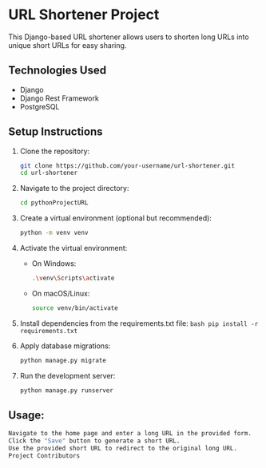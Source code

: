 # URL Shortener Project

This Django-based URL shortener allows users to shorten long URLs into unique short URLs for easy sharing.

## Technologies Used

- Django
- Django Rest Framework
- PostgreSQL

## Setup Instructions

1. Clone the repository:

   ```bash
   git clone https://github.com/your-username/url-shortener.git
   cd url-shortener

2. Navigate to the project directory:

    ```bash
    cd pythonProjectURL
    ```

3. Create a virtual environment (optional but recommended):

    ```bash
    python -m venv venv
    ```

4. Activate the virtual environment:

    - On Windows:

        ```bash
        .\venv\Scripts\activate
        ```

    - On macOS/Linux:

        ```bash
        source venv/bin/activate
        ```

5. Install dependencies from the requirements.txt file:
        ```bash
        pip install -r requirements.txt
        ```

5. Apply database migrations:

    ```bash
    python manage.py migrate
    ```

6. Run the development server:

    ```bash
    python manage.py runserver
    ```

## Usage:

  ```bash
  Navigate to the home page and enter a long URL in the provided form.
  Click the "Save" button to generate a short URL.
  Use the provided short URL to redirect to the original long URL.  
  Project Contributors
  ```






